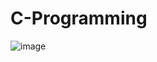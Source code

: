 # C-Programming
![image](https://user-images.githubusercontent.com/121171874/225622021-8b8a46ed-518e-400c-a615-1c5ea919bbce.png)
